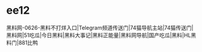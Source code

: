# ee12
黑料网-0626-黑料不打烊入口|Telegram频道传送门|74猫导航主站|74猫传送门|黑料网|51吃瓜|今日黑料|黑料大事记|黑料正能量|黑料网导航|国产吃瓜|黑料|HL黑料门|881比鸭
